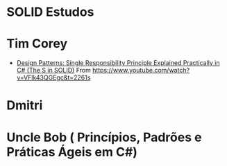
# SOLID Estudos

# Tim Corey
- [Design Patterns: Single Responsibility Principle Explained Practically in C# (The S in SOLID)](https://www.youtube.com/watch?v=VFlk43QGEgc&t=2261s) From https://www.youtube.com/watch?v=VFlk43QGEgc&t=2261s

# Dmitri

# Uncle Bob ( Princípios, Padrões e Práticas Ágeis em C#)











